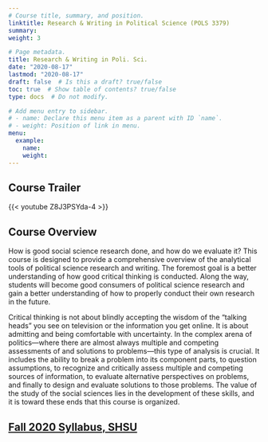 ```yaml
---
# Course title, summary, and position.
linktitle: Research & Writing in Political Science (POLS 3379)
summary: 
weight: 3

# Page metadata.
title: Research & Writing in Poli. Sci.
date: "2020-08-17"
lastmod: "2020-08-17"
draft: false  # Is this a draft? true/false
toc: true  # Show table of contents? true/false
type: docs  # Do not modify.

# Add menu entry to sidebar.
# - name: Declare this menu item as a parent with ID `name`.
# - weight: Position of link in menu.
menu: 
  example:
    name: 
    weight: 
---
```

## Course Trailer

{{< youtube Z8J3PSYda-4 >}}

## Course Overview

How is good social science research done, and how do we evaluate it? This course is designed to provide a comprehensive overview of the analytical tools of political science research and writing. The foremost goal is a better understanding of how good critical thinking is conducted. Along the way, students will become good consumers of political science research and gain a better understanding of how to properly conduct their own research in the future. 

Critical thinking is not about blindly accepting the wisdom of the “talking heads” you see on television or the information you get online. It is about admitting and being comfortable with uncertainty. In the complex arena of politics—where there are almost always multiple and competing assessments of and solutions to problems—this type of analysis is crucial. It includes the ability to break a problem into its component parts, to question assumptions, to recognize and critically assess multiple and competing sources of information, to evaluate alternative perspectives on problems, and finally to design and evaluate solutions to those problems. The value of the study of the social sciences lies in the development of these skills, and it is toward these ends that this course is organized.

## [Fall 2020 Syllabus, SHSU](https://github.com/eniaj/starter-academic/blob/29f61a4e2745e3d86af55e36cf8101e036ef9212/content/courses/pols3379/20-3%20POLS3379%20RW.pdf)

